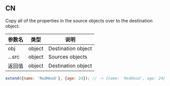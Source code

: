 ## CN

Copy all of the properties in the source objects over to the destination object.

|参数名|类型|说明|
|-----|----|---|
|obj   |object|Destination object|
|...src|object|Sources objects   |
|返回值|object|Destination object|

```javascript
extend({name: 'RedHood'}, {age: 24}); // -> {name: 'RedHood', age: 24}
```